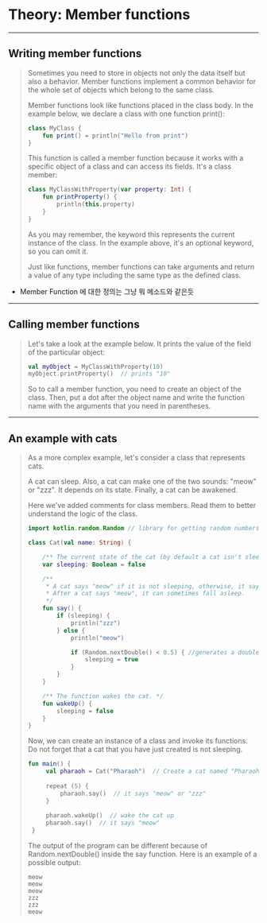 # Theory: Member functions

***

## Writing member functions

> Sometimes you need to store in objects not only the data itself but also a behavior. Member functions implement a common behavior for the whole set of objects which belong to the same class.
>
> Member functions look like functions placed in the class body. In the example below, we declare a class with one function print():
>
> ````kotlin
> class MyClass {
>     fun print() = println("Hello from print")
> }
> ````
>
> This function is called a member function because it works with a specific object of a class and can access its fields. It's a class member:
>
> ````kotlin
> class MyClassWithProperty(var property: Int) {
>     fun printProperty() {
>         println(this.property)
>     }
> }
> ````
>
> As you may remember, the keyword this represents the current instance of the class. In the example above, it's an optional keyword, so you can omit it.
>  
> Just like functions, member functions can take arguments and return a value of any type including the same type as the defined class.

- Member Function 에 대한 정의는 그냥 뭐 메소드와 같은듯

***

## Calling member functions

> Let's take a look at the example below. It prints the value of the field of the particular object:
>
> ```kotlin
> val myObject = MyClassWithProperty(10)
> myObject.printProperty()  // prints "10"
> ```
> 
> So to call a member function, you need to create an object of the class. Then, put a dot after the object name and write the function name with the arguments that you need in parentheses.
  
***

## An example with cats

> As a more complex example, let's consider a class that represents cats.
> 
> A cat can sleep. Also, a cat can make one of the two sounds: "meow" or "zzz". It depends on its state. Finally, a cat can be awakened.
>
> Here we've added comments for class members. Read them to better understand the logic of the class.
>
> ```kotlin
> import kotlin.random.Random // library for getting random numbers
> 
> class Cat(val name: String) {
> 
>     /** The current state of the cat (by default a cat isn't sleeping). */
>     var sleeping: Boolean = false
> 
>     /**
>      * A cat says "meow" if it is not sleeping, otherwise, it says "zzz".
>      * After a cat says "meow", it can sometimes fall asleep.
>      */
>     fun say() {
>         if (sleeping) {
>             println("zzz")
>         } else {
>             println("meow")
> 
>             if (Random.nextDouble() < 0.5) { //generates a double value between 0 and 1.0 
>                 sleeping = true
>             }
>         }
>     }
> 
>     /** The function wakes the cat. */
>     fun wakeUp() {
>         sleeping = false
>     }
> }
> ```
> 
> Now, we can create an instance of a class and invoke its functions. Do not forget that a cat that you have just created is not sleeping.
>
> ```kotlin
> fun main() {
>      val pharaoh = Cat("Pharaoh")  // Create a cat named "Pharaoh"
>  
>      repeat (5) {
>          pharaoh.say()  // it says "meow" or "zzz"
>      }
>  
>      pharaoh.wakeUp()  // wake the cat up
>      pharaoh.say()  // it says "meow"
>  }
> ```
> 
> The output of the program can be different because of Random.nextDouble() inside the say function. Here is an example of a possible output:
>
> ```
> meow
> meow
> meow
> zzz
> zzz
> meow
> ```

